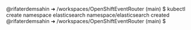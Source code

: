 @rifaterdemsahin ➜ /workspaces/OpenShiftEventRouter (main) $ kubectl create namespace elasticsearch
namespace/elasticsearch created
@rifaterdemsahin ➜ /workspaces/OpenShiftEventRouter (main) $ 